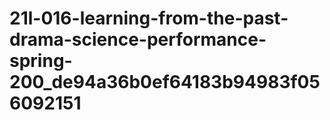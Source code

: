 # 21l-016-learning-from-the-past-drama-science-performance-spring-200_de94a36b0ef64183b94983f056092151